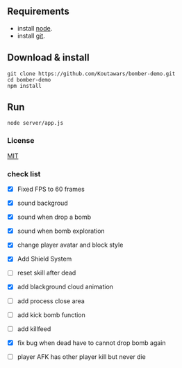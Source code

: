 ## Requirements
* install [node](https://nodejs.org/es/download/). </br>
* install [git](https://git-scm.com/downloads).
## Download & install
```console
git clone https://github.com/Koutawars/bomber-demo.git
cd bomber-demo
npm install
```
## Run
```console
node server/app.js
```
### License

[MIT](/LICENSE)

### check list
- [x] Fixed FPS to 60 frames
- [x] sound backgroud
- [x] sound when drop a bomb
- [x] sound when bomb exploration
- [x] change player avatar and block style
- [x] Add Shield System
- [ ] reset skill after dead
- [x] add blackground cloud animation
- [ ] add process close area
- [ ] add kick bomb function
- [ ] add killfeed
- [x] fix bug when dead have to cannot drop bomb again
- [ ] player AFK has other player kill but never die

